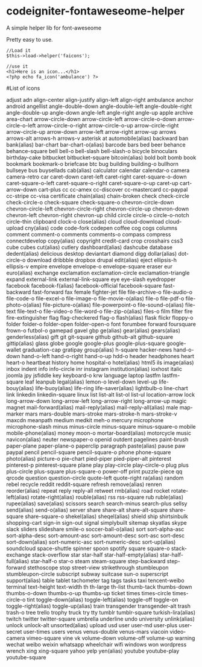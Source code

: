 # codeigniter-fontaweseome-helper
A simple helper lib for font-aweseome

Pretty easy to use.

```
//Load it
$this->load->helper('faicons');
```
```
//use it
<h1>Here is an icon...</h1>
<?php echo fa_icon('ambulance') ?>
```

#List of icons

adjust
adn
align-center
align-justify
align-left
align-right
ambulance
anchor
android
angellist
angle-double-down
angle-double-left
angle-double-right
angle-double-up
angle-down
angle-left
angle-right
angle-up
apple
archive
area-chart
arrow-circle-down
arrow-circle-left
arrow-circle-o-down
arrow-circle-o-left
arrow-circle-o-right
arrow-circle-o-up
arrow-circle-right
arrow-circle-up
arrow-down
arrow-left
arrow-right
arrow-up
arrows
arrows-alt
arrows-h
arrows-v
asterisk
at
automobile(alias)
backward
ban
bank(alias)
bar-chart
bar-chart-o(alias)
barcode
bars
bed
beer
behance
behance-square
bell
bell-o
bell-slash
bell-slash-o
bicycle
binoculars
birthday-cake
bitbucket
bitbucket-square
bitcoin(alias)
bold
bolt
bomb
book
bookmark
bookmark-o
briefcase
btc
bug
building
building-o
bullhorn
bullseye
bus
buysellads
cab(alias)
calculator
calendar
calendar-o
camera
camera-retro
car
caret-down
caret-left
caret-right
caret-square-o-down
caret-square-o-left
caret-square-o-right
caret-square-o-up
caret-up
cart-arrow-down
cart-plus
cc
cc-amex
cc-discover
cc-mastercard
cc-paypal
cc-stripe
cc-visa
certificate
chain(alias)
chain-broken
check
check-circle
check-circle-o
check-square
check-square-o
chevron-circle-down
chevron-circle-left
chevron-circle-right
chevron-circle-up
chevron-down
chevron-left
chevron-right
chevron-up
child
circle
circle-o
circle-o-notch
circle-thin
clipboard
clock-o
close(alias)
cloud
cloud-download
cloud-upload
cny(alias)
code
code-fork
codepen
coffee
cog
cogs
columns
comment
comment-o
comments
comments-o
compass
compress
connectdevelop
copy(alias)
copyright
credit-card
crop
crosshairs
css3
cube
cubes
cut(alias)
cutlery
dashboard(alias)
dashcube
database
dedent(alias)
delicious
desktop
deviantart
diamond
digg
dollar(alias)
dot-circle-o
download
dribbble
dropbox
drupal
edit(alias)
eject
ellipsis-h
ellipsis-v
empire
envelope
envelope-o
envelope-square
eraser
eur
euro(alias)
exchange
exclamation
exclamation-circle
exclamation-triangle
expand
external-link
external-link-square
eye
eye-slash
eyedropper
facebook
facebook-f(alias)
facebook-official
facebook-square
fast-backward
fast-forward
fax
female
fighter-jet
file
file-archive-o
file-audio-o
file-code-o
file-excel-o
file-image-o
file-movie-o(alias)
file-o
file-pdf-o
file-photo-o(alias)
file-picture-o(alias)
file-powerpoint-o
file-sound-o(alias)
file-text
file-text-o
file-video-o
file-word-o
file-zip-o(alias)
files-o
film
filter
fire
fire-extinguisher
flag
flag-checkered
flag-o
flash(alias)
flask
flickr
floppy-o
folder
folder-o
folder-open
folder-open-o
font
forumbee
forward
foursquare
frown-o
futbol-o
gamepad
gavel
gbp
ge(alias)
gear(alias)
gears(alias)
genderless(alias)
gift
git
git-square
github
github-alt
github-square
gittip(alias)
glass
globe
google
google-plus
google-plus-square
google-wallet
graduation-cap
gratipay
group(alias)
h-square
hacker-news
hand-o-down
hand-o-left
hand-o-right
hand-o-up
hdd-o
header
headphones
heart
heart-o
heartbeat
history
home
hospital-o
hotel(alias)
html5
ils
image(alias)
inbox
indent
info
info-circle
inr
instagram
institution(alias)
ioxhost
italic
joomla
jpy
jsfiddle
key
keyboard-o
krw
language
laptop
lastfm
lastfm-square
leaf
leanpub
legal(alias)
lemon-o
level-down
level-up
life-bouy(alias)
life-buoy(alias)
life-ring
life-saver(alias)
lightbulb-o
line-chart
link
linkedin
linkedin-square
linux
list
    list-alt
list-ol
list-ul
location-arrow
lock
long-arrow-down
long-arrow-left
long-arrow-right
long-arrow-up
magic
magnet
mail-forward(alias)
mail-reply(alias)
mail-reply-all(alias)
male
map-marker
mars
mars-double
mars-stroke
mars-stroke-h
mars-stroke-v
maxcdn
meanpath
medium
medkit
meh-o
mercury
microphone
microphone-slash
minus
minus-circle
minus-square
minus-square-o
mobile
mobile-phone(alias)
money
moon-o
mortar-board(alias)
motorcycle
music
navicon(alias)
neuter
newspaper-o
openid
outdent
pagelines
paint-brush
paper-plane
paper-plane-o
paperclip
paragraph
paste(alias)
pause
paw
paypal
pencil
pencil-square
pencil-square-o
phone
phone-square
photo(alias)
picture-o
pie-chart
pied-piper
pied-piper-alt
pinterest
pinterest-p
pinterest-square
plane
play
play-circle
play-circle-o
plug
plus
plus-circle
plus-square
plus-square-o
power-off
print
puzzle-piece
qq
qrcode
question
question-circle
quote-left
quote-right
ra(alias)
random
rebel
recycle
reddit
reddit-square
refresh
remove(alias)
renren
reorder(alias)
repeat
reply
reply-all
retweet
rmb(alias)
road
rocket
rotate-left(alias)
rotate-right(alias)
rouble(alias)
rss
rss-square
rub
ruble(alias)
rupee(alias)
save(alias)
scissors
search
search-minus
search-plus
sellsy
send(alias)
send-o(alias)
server
share
share-alt
share-alt-square
share-square
share-square-o
shekel(alias)
sheqel(alias)
shield
ship
shirtsinbulk
shopping-cart
sign-in
sign-out
signal
simplybuilt
sitemap
skyatlas
skype
slack
sliders
slideshare
smile-o
soccer-ball-o(alias)
sort
sort-alpha-asc
sort-alpha-desc
sort-amount-asc
sort-amount-desc
sort-asc
sort-desc
sort-down(alias)
sort-numeric-asc
sort-numeric-desc
sort-up(alias)
soundcloud
space-shuttle
spinner
spoon
spotify
square
square-o
stack-exchange
stack-overflow
star
star-half
star-half-empty(alias)
star-half-full(alias)
star-half-o
star-o
steam
steam-square
step-backward
step-forward
stethoscope
stop
street-view
strikethrough
stumbleupon
stumbleupon-circle
subscript
subway
suitcase
sun-o
superscript
support(alias)
table
tablet
tachometer
tag
tags
tasks
taxi
tencent-weibo
terminal
text-height
text-width
th
th-large
th-list
    thumb-tack
thumbs-down
thumbs-o-down
thumbs-o-up
thumbs-up
ticket
times
times-circle
times-circle-o
tint
toggle-down(alias)
toggle-left(alias)
toggle-off
toggle-on
toggle-right(alias)
toggle-up(alias)
train
transgender
transgender-alt
trash
trash-o
tree
trello
trophy
truck
try
tty
tumblr
tumblr-square
turkish-lira(alias)
twitch
twitter
twitter-square
umbrella
underline
undo
university
unlink(alias)
unlock
unlock-alt
unsorted(alias)
upload
usd
user
user-md
user-plus
user-secret
user-times
users
venus
venus-double
venus-mars
viacoin
video-camera
vimeo-square
vine
vk
volume-down
volume-off
volume-up
warning
wechat
weibo
weixin
whatsapp
wheelchair
wifi
windows
won
wordpress
wrench
xing
xing-square
yahoo
yelp
yen(alias)
youtube
youtube-play
youtube-square
